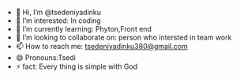- 👋 Hi, I’m @tsedeniyadinku
- 👀 I’m interested: In coding
- 🌱 I’m currently learning: Phyton,Front end
- 💞️ I’m looking to collaborate on: person who intersted in team work 
- 📫 How to reach me: tsedeniyadinku380@gmail.com
- 😄 Pronouns:Tsedi
- ⚡ fact: Every thing is simple with God

<!---
tsedeniyadinku/tsedi_D is a ✨ special ✨ repository because its `README.md` (this file) appears on your GitHub profile.
You can click the Preview link to take a look at your changes.
--->
